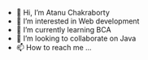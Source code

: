 - 👋 Hi, I’m Atanu Chakraborty 
- 👀 I’m interested in Web development
- 🌱 I’m currently learning BCA
- 💞️ I’m looking to collaborate on Java 
- 📫 How to reach me ...

<!---
Atanu77/Atanu77 is a ✨ special ✨ repository because its `README.md` (this file) appears on your GitHub profile.
You can click the Preview link to take a look at your changes.
--->
